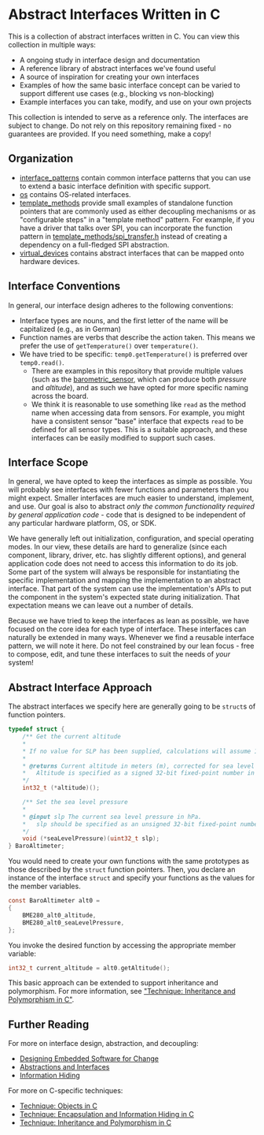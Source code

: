 # Abstract Interfaces Written in C

This is a collection of abstract interfaces written in C. You can view this collection in multiple ways:

- A ongoing study in interface design and documentation
- A reference library of abstract interfaces we've found useful
- A source of inspiration for creating your own interfaces
- Examples of how the same basic interface concept can be varied to support different use cases (e.g., blocking vs non-blocking)
- Example interfaces you can take, modify, and use on your own projects

This collection is intended to serve as a reference only. The interfaces are subject to change. Do not rely on this repository remaining fixed - no guarantees are provided. If you need something, make a copy!

## Organization

- [interface_patterns](interface_patterns/) contain common interface patterns that you can use to extend a basic interface definition with specific support.
- [os](os/) contains OS-related interfaces.
- [template_methods](template_methods/) provide small examples of standalone function pointers that are commonly used as either decoupling mechanisms or as "configurable steps" in a "template method" pattern. For example, if you have a driver that talks over SPI, you can incorporate the function pattern in [template_methods/spi_transfer.h](template_methods/spi_transfer.h) instead of creating a dependency on a full-fledged SPI abstraction.
- [virtual_devices](virtual_devices/) contains abstract interfaces that can be mapped onto hardware devices.

## Interface Conventions

In general, our interface design adheres to the following conventions:

- Interface types are nouns, and the first letter of the name will be capitalized (e.g., as in German)
- Function names are verbs that describe the action taken. This means we prefer the use of `getTemperature()` over `temperature()`.
- We have tried to be specific: `temp0.getTemperature()` is preferred over `temp0.read()`.
	* There are examples in this repository that provide multiple values (such as the [barometric_sensor](virtual_devices/barometric_sensor.h), which can produce both *pressure* and *altitude*), and as such we have opted for more specific naming across the board.
	+ We think it is reasonable to use something like `read` as the method name when accessing data from sensors. For example, you might have a consistent sensor "base" interface that expects `read` to be defined for all sensor types. This is a suitable approach, and these interfaces can be easily modified to support such cases.
	
## Interface Scope

In general, we have opted to keep the interfaces as simple as possible. You will probably see interfaces with fewer functions and parameters than you might expect. Smaller interfaces are much easier to understand, implement, and use. Our goal is also to abstract _only the common functionality required by general application code_ - code that is designed to be independent of any particular hardware platform, OS, or SDK.

We have generally left out initialization, configuration, and special operating modes. In our view, these details are hard to generalize (since each component, library, driver, etc. has slightly different options), and general application code does not need to access this information to do its job. Some part of the system will always be responsible for instantiating the specific implementation and mapping the implementation to an abstract interface. That part of the system can use the implementation's APIs to put the component in the system's expected state during initialization. That expectation means we can leave out a number of details.

Because we have tried to keep the interfaces as lean as possible, we have focused on the core idea for each type of interface. These interfaces can naturally be extended in many ways. Whenever we find a reusable interface pattern, we will note it here. Do not feel constrained by our lean focus - free to compose, edit, and tune these interfaces to suit the needs of _your_ system!

## Abstract Interface Approach

The abstract interfaces we specify here are generally going to be `struct`s of function pointers.

```c
typedef struct {
	/** Get the current altitude
	*
	* If no value for SLP has been supplied, calculations will assume 1013.25 hPa.
	*
	* @returns Current altitude in meters (m), corrected for sea level pressure.
	*	Altitude is specified as a signed 32-bit fixed-point number in format Q21.10.
	*/
	int32_t (*altitude)();

	/** Set the sea level pressure
	*
	* @input slp The current sea level pressure in hPa.
	* 	slp should be specified as an unsigned 32-bit fixed-point number in format UQ22.10.
	*/
	void (*seaLevelPressure)(uint32_t slp);
} BaroAltimeter;
```

You would need to create your own functions with the same prototypes as those described by the `struct` function pointers. Then, you declare an instance of the interface `struct` and specify your functions as the values for the member variables.

```c
const BaroAltimeter alt0 =
{
	BME280_alt0_altitude,
	BME280_alt0_seaLevelPressure,
};
```

You invoke the desired function by accessing the appropriate member variable:

```c
int32_t current_altitude = alt0.getAltitude();
```

This basic approach can be extended to support inheritance and polymorphism. For more information, see ["Technique: Inheritance and Polymorphism in C"](https://embeddedartistry.com/fieldatlas/technique-inheritance-and-polymorphism-in-c/).

## Further Reading

For more on interface design, abstraction, and decoupling:

- [Designing Embedded Software for Change](https://embeddedartistry.com/course/designing-embedded-systems-for-change/)
- [Abstractions and Interfaces](https://embeddedartistry.com/course/abstractions-and-interfaces/)
- [Information Hiding](https://embeddedartistry.com/fieldmanual-terms/information-hiding/)

For more on C-specific techniques:

- [Technique: Objects in C](https://embeddedartistry.com/fieldatlas/technique-objects-in-c/)
- [Technique: Encapsulation and Information Hiding in C](https://embeddedartistry.com/fieldatlas/encapsulation-and-information-hiding-in-c/)
- [Technique: Inheritance and Polymorphism in C](https://embeddedartistry.com/fieldatlas/technique-inheritance-and-polymorphism-in-c/)
